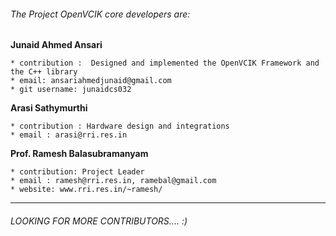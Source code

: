 ###### The Project OpenVCIK core developers are:

<b>Junaid Ahmed Ansari</b> 
```
* contribution :  Designed and implemented the OpenVCIK Framework and the C++ library 
* email: ansariahmedjunaid@gmail.com
* git username: junaidcs032
```


<b> Arasi Sathymurthi </b>
```
* contribution : Hardware design and integrations
* email : arasi@rri.res.in
```
<b>Prof. Ramesh Balasubramanyam </b>
```
* contribution: Project Leader
* email : ramesh@rri.res.in, ramebal@gmail.com
* website: www.rri.res.in/~ramesh/
````

----

###### LOOKING FOR MORE CONTRIBUTORS.... :)

